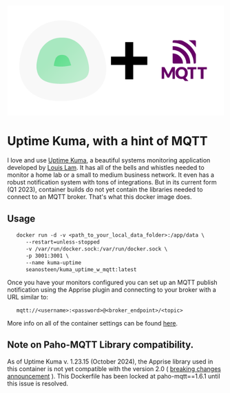 <p align="center">
   <img alt="Kuma Uptime Plus MQTT" src="Uptime_Kuma_Plus_MQTT.png" />
</p>

# Uptime Kuma, with a hint of MQTT

I love and use [Uptime Kuma](https://github.com/louislam/uptime-kuma), a beautiful systems monitoring application developed by [Louis Lam](https://github.com/louislam).
It has all of the bells and whistles needed to monitor a home lab or a small to medium business network. It even has a robust notification system with tons of integrations.
But in its current form (Q1 2023), container builds do not yet contain the libraries needed to connect to an MQTT broker. That's what this docker image does.

## Usage
```
   docker run -d -v <path_to_your_local_data_folder>:/app/data \
      --restart=unless-stopped
      -v /var/run/docker.sock:/var/run/docker.sock \
      -p 3001:3001 \
      --name kuma-uptime
      seanosteen/kuma_uptime_w_mqtt:latest
```

Once you have your monitors configured you can set up an MQTT publish notification using the Apprise plugin and connecting to your broker with a URL similar to:
```
   mqtt://<username>:<password>@<broker_endpoint>/<topic>
```
More info on all of the container settings can be found [here](https://github.com/louislam/uptime-kuma#-how-to-install). 

## Note on Paho-MQTT Library compatibility.

As of Uptime Kuma v. 1.23.15 (October 2024), the Apprise library used in this container is not yet compatible with the version 2.0 ( [breaking changes announcement](https://github.com/caronc/apprise/wiki/Notify_mqtt) ). This Dockerfile has been locked at paho-mqtt==1.6.1 until this issue is resolved.

